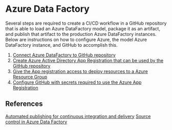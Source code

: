 # Azure Data Factory

Several steps are required to create a CI/CD workflow in a GitHub repository that is able to load an Azure DataFactory model, package it as an artifact, and publish that artifact to the production Azure DataFactory instances.  Below are instructions on how to configure Azure, the model Azure DataFactory instance, and GitHub to accomplish this.

1. [Connect Azure DataFactory to GitHub repository](./docs/01-connect-adf-github.md)
2. [Create Azure Active Directory App Registration that can be used by the GitHub repository](./docs/02-configure-app-registration.md)
3. [Give the App registration access to deploy resources to a Azure Resource Group](./docs/03-assign-permissions-to-app-registration.md)
4. [Configure GitHub with secrets required to use the Azure App Registration](./docs/04-configure-github-environments-secrets.md)

References
---
[Automated publishing for continuous integration and delivery](https://learn.microsoft.com/en-us/azure/data-factory/continuous-integration-delivery-improvements)
[Source control in Azure Data Factory](https://learn.microsoft.com/en-us/azure/data-factory/source-control#github-organizations)
